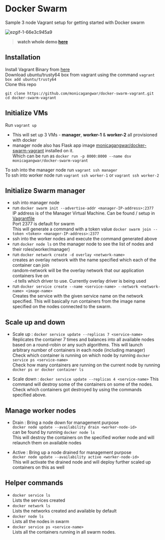 # Docker Swarm  
Sample 3 node Vagrant setup for getting started with Docker swarm   


![ezgif-1-66e3c945a9](https://cloud.githubusercontent.com/assets/8946358/23815796/b0fb5c62-060f-11e7-8375-c7352eb327b6.gif)  

> **watch whole demo [here](https://vimeo.com/207867476)**

## Installation
Install Vagrant Binary from [here](https://www.vagrantup.com/downloads.html)  
Download ubuntu/trusty64 box from vagrant using the command `vagrant box add ubuntu/trusty64`  
Clone this repo  
```  
git clone https://github.com/monicagangwar/docker-swarm-vagrant.git  
cd docker-swarm-vagrant  
```

## Initialize VMs  
Run `vagrant up`  
  - This will set up 3 VMs - **manager**, **worker-1** & **worker-2** all provisioned with docker  
  - manager node also has Flask app image [monicagangwar/docker-swarm-vagrant](https://hub.docker.com/r/monicagangwar/docker-swarm-vagrant/) installed on it.  
    Which can be run as `docker run -p 8000:8000 --name dsv monicagangwar/docker-swarm-vagrant`  

To ssh into the manager node run `vagrant ssh manager`  
To ssh into worker node run `vagrant ssh worker-1` or `vagrant ssh worker-2`  

## Initialize Swarm manager  
- ssh into manager node  
- run `docker swarm init --advertise-addr <manager-IP-address>:2377`  
    IP address is of the Manager Virtual Machine. Can be found / setup in [Vagrantfile](Vagrantfile)  
    Port 2377 is default for swarm  
    This will generate a command with a token value 
    `docker swarm join --token <token> <manager-IP-address>:2377`  
- ssh into the worker nodes and execute the command generated above  
- run `docker node ls` on the manager node to see the list of nodes and their roles(worker/manager)  
- run `docker network create -d overlay <network-name>`  
    creates an overlay network with the name specified which each of the container can join  
    random-network will be the overlay network that our application containers live on  
    `-d` tells which driver to use. Currently overlay driver is being used  
- run `docker service create --name <service-name> --network <network-name> <image-name>`  
    Creates the service with the given service name on the network specified. This will basically run containers from the image name specified on the nodes connected to the swarm.

## Scale up and down  

- Scale up : `docker service update --replicas 7 <service-name>`    
   Replicates the container 7 times and balances into all available nodes based on a round-robin or any such algorithms. This will launch arbitrary number of containers in each node (including manager)  
   Check which container is running on which node by running `docker service ps <service-name>`  
   Check how many containers are running on the current node by running `docker ps or docker container ls`

- Scale down : `docker service update --replicas 4 <service-name>`
  This command will destroy some of the containers on some of the nodes. Check which containers got destroyed by using the commands specified above.  


## Manage worker nodes  
- Drain : Bring a node down for management purpose  
  `docker node update --availability drain <worker-node-id>`  
  <worker-node-id> can be found by running `docker node ls`  
  This will destroy the containers on the specified worker node and will relaunch them on available nodes  

- Active : Bring up a node drained for management purpose  
  `docker node update --availability active <worker-node-id>`  
  This will activate the drained node and will deploy further scaled up containers on this as well  

## Helper commands  
- `docker service ls`  
   Lists the services created
- `docker network ls`  
   Lists the networks created and available by default  
- `docker node ls`  
   Lists all the nodes in swarm
- `docker service ps <service-name>`  
   Lists all the containers running in all swarm nodes.
